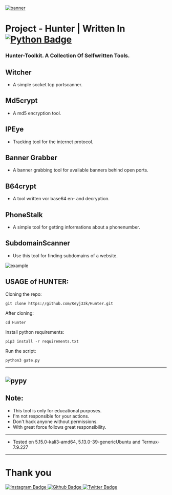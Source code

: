 <a href="https://github.com/Keyj33k/Hunter/archive/refs/heads/main.zip"><img src="https://github.com/Keyj33k/profiles/blob/main/profile/Hunte.png?raw=true" alt="banner"/></a>

# Project - Hunter | Written In <a href="https://www.python.org/"><img src="https://img.shields.io/badge/python-3670A0?style=for-the-badge&logo=python&logoColor=ffdd54" alt="Python Badge"/></a>

### Hunter-Toolkit. A Collection Of Selfwritten Tools.


Witcher
-------------------------------------------------------------------
- A simple socket tcp portscanner.

Md5crypt
-------------------------------------------------------------------
- A md5 encryption tool.

IPEye
-------------------------------------------------------------------
- Tracking tool for the internet protocol.

Banner Grabber
-------------------------------------------------------------------
- A banner grabbing tool for available banners behind open ports. <br>

B64crypt
-------------------------------------------------------------------
- A tool written vor base64 en- and decryption.

PhoneStalk
-------------------------------------------------------------------
- A simple tool for getting informations about a phonenumber.

SubdomainScanner
-------------------------------------------------------------------
- Use this tool for finding subdomains of a website.

![example](https://github.com/Keyj33k/profiles/blob/main/profile/hunter.png?raw=true)

USAGE of HUNTER:
-------------------------------------------------------------------

Cloning the repo:
```
git clone https://github.com/Keyj33k/Hunter.git
```
After cloning:
```
cd Hunter
```
Install python requirements:
```
pip3 install -r requirements.txt
```
Run the script:
```
python3 gate.py
```
---
![pypy](https://raw.githubusercontent.com/Keyj33k/profiles/main/profile/pypy.jpeg)
---
Note:
--------------------------
- This tool is only for educational purposes. 
- I'm not responsible for your actions. 
- Don't hack anyone without permissions.
- With great force follows great responsibility.

---
  
- Tested on 5.15.0-kali3-amd64, 5.13.0-39-genericUbuntu and Termux-7.9.227
  
---

# Thank you
<div id="badges">
  <a href="https://www.instagram.com/keyjeek/">
    <img src="https://img.shields.io/badge/instagram-%23E4405F.svg?style=for-the-badge&logo=Instagram&logoColor=white" alt="Instagram Badge"/>
  </a>
  <a href="https://github.com/Keyj33k">
    <img src="https://img.shields.io/badge/github-%23121011.svg?style=for-the-badge&logo=github&logoColor=white" alt="Github Badge"/>
  </a>
  <a href="https://twitter.com/keyjeek">
    <img src="https://img.shields.io/badge/Twitter-blue?style=for-the-badge&logo=twitter&logoColor=white" alt="Twitter Badge"/>
  </a>
</div>

